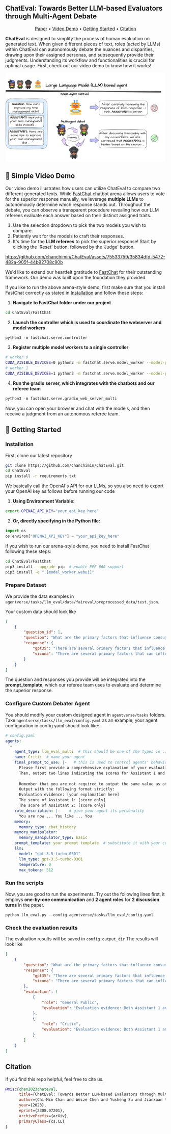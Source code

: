 ChatEval: Towards Better LLM-based Evaluators through Multi-Agent Debate
---

<p align="center">
  <a href="https://arxiv.org/abs/2308.07201">Paper</a> •
  <a href="#-simple-video-demo">Video Demo</a> •
  <a href="#-getting-started">Getting Started</a> •
  <a href="#citation">Citation</a>    
</p>

**ChatEval** is designed to simplify the process of human evaluation on generated text. When given different pieces of text, roles (acted by LLMs) within ChatEval can autonomously debate the nuances and disparities, drawing upon their assigned personas, and subsequently provide their judgments. Understanding its workflow and functionalities is crucial for optimal usage. First, check out our video demo to know how it works!

![better_compare](./imgs/better_compare.png)

## 🎥 Simple Video Demo

Our video demo illustrates how users can utilize ChatEval to compare two different generated texts. While [FastChat](https://github.com/lm-sys/FastChat) chatbot arena allows users to vote for the superior response manually, we leverage **multiple LLMs** to autonomously determine which response stands out. Throughout the debate, you can observe a transparent procedure revealing how our LLM referees evaluate each answer based on their distinct assigned traits.

1. Use the selection dropdown to pick the two models you wish to compare.
2. Patiently wait for the models to craft their responses.
3. It's time for the **LLM referees** to pick the superior response! Start by clicking the 'Reset' button, followed by the 'Judge' button.

https://github.com/chanchimin/ChatEval/assets/75533759/35834dfd-5472-482a-905f-44b92708c90b

We'd like to extend our heartfelt gratitude to [FastChat](https://github.com/lm-sys/FastChat) for their outstanding framework. Our demo was built upon the foundation they provided.

If you like to run the above arena-style demo, first make sure that you install FastChat correctly as stated in [Installation](#installation) and follow these steps:

1. **Navigate to FastChat folder under our project**
```bash
cd ChatEval/FastChat
```
2. **Launch the controller which is used to coordinate the webserver and model workers**
```python
python3 -m fastchat.serve.controller
```
3. **Register multiple model workers to a single controller**
```bash
# worker 0
CUDA_VISIBLE_DEVICES=0 python3 -m fastchat.serve.model_worker --model-path lmsys/vicuna-7b-v1.3 --controller http://localhost:21001 --port 31000 --worker http://localhost:31000
# worker 1
CUDA_VISIBLE_DEVICES=1 python3 -m fastchat.serve.model_worker --model-path lmsys/fastchat-t5-3b-v1.0 --controller http://localhost:21001 --port 31001 --worker http://localhost:31001
```
4. **Run the gradio server, which integrates with the chatbots and our referee team**
```python
python3 -m fastchat.serve.gradio_web_server_multi
```

Now, you can open your browser and chat with the models, and then receive a judgment from an autonomous referee team.



## 🚀 Getting Started

### Installation

First, clone our latest repository
```bash
git clone https://github.com/chanchimin/ChatEval.git
cd ChatEval
pip install -r requirements.txt
```

We basically call the OpenAI's API for our LLMs, so you also need to export your OpenAI key as follows before running our code

1. **Using Environment Variable:**
```bash
export OPENAI_API_KEY="your_api_key_here"
```
2. **Or, directly specifying in the Python file:**
```python
import os
os.environ["OPENAI_API_KEY"] = "your_api_key_here"
```

If you wish to run our arena-style demo, you need to install FastChat following these steps:

```bash
cd ChatEval/FastChat
pip3 install --upgrade pip  # enable PEP 660 support
pip3 install -e ".[model_worker,webui]"
```




### Prepare Dataset

We provide the data examples in `agentverse/tasks/llm_eval/data/faireval/preprocessed_data/test.json`.
 
Your custom data should look like

```json
[
    {
        "question_id": 1,
        "question": "What are the primary factors that influence consumer behavior?",
        "response": {
            "gpt35": "There are several primary factors that influence consumer behavior, including:\n\n1. Personal factors - These include individual characteristics such as age, gender, income, education, personality, and lifestyle.\n\n2. Psychological factors - These include the consumer's perception of the product or service, motives, attitudes, beliefs, and values.\n\n3. Social factors - These include the consumer's family, friends, social class, culture, and reference groups.\n\n4. Situational factors - These include the physical environment, time, and mood of the consumer.\n\n5. Marketing mix factors - These include product, price, promotion, and distribution, and how they affect the consumer's decision-making process.",
            "vicuna": "There are several primary factors that can influence consumer behavior, including:\n\n1. Personal factors: These include individual characteristics such as age, gender, education, income, personality, and values.\n2. Psychological factors: These include emotional, cognitive, and perceptual factors that can influence how a consumer perceives and processes information about products and services.\n3. Social factors: These include cultural, social, and environmental factors that can affect how consumers view and use products and services.\n4. Economic factors: These include factors such as the price of a product or service, the availability of alternative products or services, and the consumer's purchasing power.\n5. Marketing factors: These include the way a product or service is marketed, including advertising, packaging, and distribution.\n6. Product and service factors: These include the quality, features, and benefits of a product or service, as well as its design, performance, and warranty.\n\nUnderstanding these factors can help businesses and organizations develop effective marketing strategies and tailor their products and services to meet the needs and preferences of their target audience."
        }
    }
]
```

The question and responses you provide will be integrated into the **prompt_template**, which our referee team uses to evaluate and determine the superior response.


### Configure Custom Debater Agent

You should modify your custom designed agent in `agentverse/tasks` folders.
Take `agentverse/tasks/llm_eval/config.yaml` as an example, your agent configuration in config.yaml should look like:

```yaml
# config.yaml
agents:
  -
    agent_type: llm_eval_multi  # this should be one of the types in ./agentverse/agents/
    name: Critic  # name your agent
    final_prompt_to_use: |-   # this is used to control agents' behaviour in the last round.
      Please first provide a comprehensive explanation of your evaluation, avoiding any potential bias and ensuring that the order in which the responses were presented does not affect your judgment.
      Then, output two lines indicating the scores for Assistant 1 and 2, respectively.

      Remember that you are not required to output the same value as other referees !
      Output with the following format strictly:
      Evaluation evidence: [your explanation here]
      The score of Assistant 1: [score only]
      The score of Assistant 2: [score only]
    role_description: |-    # give your agent its personality
      You are now ... You like ... You 
    memory:
      memory_type: chat_history
    memory_manipulator:
      memory_manipulator_type: basic
    prompt_template: your prompt template  # substitute it with your custom prompt template
    llm:
      model: "gpt-3.5-turbo-0301"
      llm_type: gpt-3.5-turbo-0301
      temperature: 0
      max_tokens: 512
```

### Run the scripts

Now, you are good to run the experiments.
Try out the following lines first, it employs **one-by-one communication** and **2 agent roles** for **2 discussion turns** in the paper.
```shell
python llm_eval.py --config agentverse/tasks/llm_eval/config.yaml
```

### Check the evaluation results

The evaluation results will be saved in 
```config.output_dir```
The results will look like

```json
[
    {
        "question": "What are the primary factors that influence consumer behavior?",
        "response": {
            "gpt35": "There are several primary factors that influence consumer behavior, including:\n\n1. Personal factors - These include individual characteristics such as age, gender, income, education, personality, and lifestyle.\n\n2. Psychological factors - These include the consumer's perception of the product or service, motives, attitudes, beliefs, and values.\n\n3. Social factors - These include the consumer's family, friends, social class, culture, and reference groups.\n\n4. Situational factors - These include the physical environment, time, and mood of the consumer.\n\n5. Marketing mix factors - These include product, price, promotion, and distribution, and how they affect the consumer's decision-making process.",
            "vicuna": "There are several primary factors that can influence consumer behavior, including:\n\n1. Personal factors: These include individual characteristics such as age, gender, education, income, personality, and values.\n2. Psychological factors: These include emotional, cognitive, and perceptual factors that can influence how a consumer perceives and processes information about products and services.\n3. Social factors: These include cultural, social, and environmental factors that can affect how consumers view and use products and services.\n4. Economic factors: These include factors such as the price of a product or service, the availability of alternative products or services, and the consumer's purchasing power.\n5. Marketing factors: These include the way a product or service is marketed, including advertising, packaging, and distribution.\n6. Product and service factors: These include the quality, features, and benefits of a product or service, as well as its design, performance, and warranty.\n\nUnderstanding these factors can help businesses and organizations develop effective marketing strategies and tailor their products and services to meet the needs and preferences of their target audience."
        },
        "evaluation": [
            {
                "role": "General Public",
                "evaluation": "Evaluation evidence: Both Assistant 1 and Assistant 2 provided comprehensive and relevant information on the primary factors that influence consumer behavior. Assistant 1's response was more concise and easier to read, while still covering all the necessary factors. Assistant 2 provided more detailed information on economic factors and product and service factors, which could be helpful for businesses in developing effective marketing strategies. However, Assistant 2's response was slightly longer and could be overwhelming for some readers.\n\nThe score of Assistant 1: 8\nThe score of Assistant 2: 9"
            },
            {
                "role": "Critic",
                "evaluation": "Evaluation evidence: Both Assistant 1 and Assistant 2 provided comprehensive and relevant information on the primary factors that influence consumer behavior. Although Assistant 2 delved deeper into economic factors and product and service factors, offering valuable insights for businesses crafting marketing strategies, the response was slightly longer and could be daunting for some readers. \n\nThe score of Assistant 1: 8\nThe score of Assistant 2: 8"
            }
        ]
    }
]
```


## Citation
If you find this repo helpful, feel free to cite us.
```bibtex
@misc{chan2023chateval,
      title={ChatEval: Towards Better LLM-based Evaluators through Multi-Agent Debate}, 
      author={Chi-Min Chan and Weize Chen and Yusheng Su and Jianxuan Yu and Wei Xue and Shanghang Zhang and Jie Fu and Zhiyuan Liu},
      year={2023},
      eprint={2308.07201},
      archivePrefix={arXiv},
      primaryClass={cs.CL}
}
```